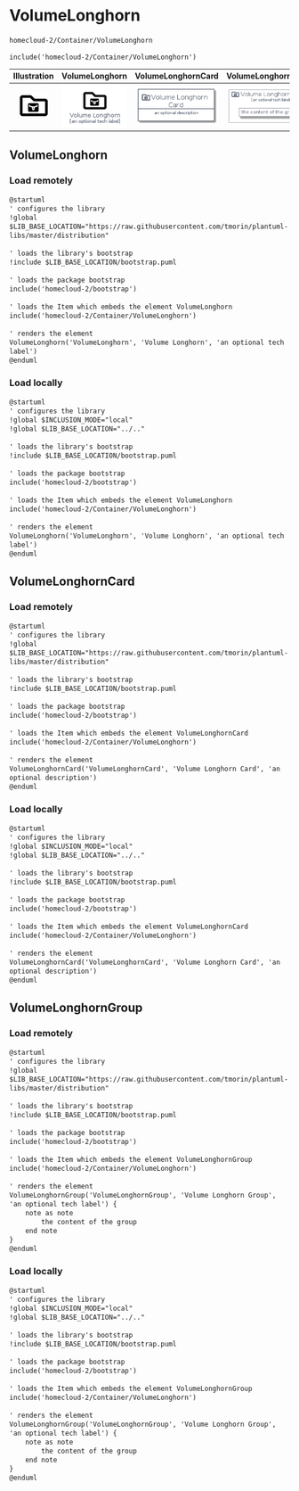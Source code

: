 # VolumeLonghorn


```text
homecloud-2/Container/VolumeLonghorn
```

```text
include('homecloud-2/Container/VolumeLonghorn')
```



| Illustration | VolumeLonghorn | VolumeLonghornCard | VolumeLonghornGroup |
| :---: | :---: | :---: | :---: |
| ![illustration for Illustration](../../homecloud-2/Container/VolumeLonghorn.png) | ![illustration for VolumeLonghorn](../../homecloud-2/Container/VolumeLonghorn.Local.png) | ![illustration for VolumeLonghornCard](../../homecloud-2/Container/VolumeLonghornCard.Local.png) | ![illustration for VolumeLonghornGroup](../../homecloud-2/Container/VolumeLonghornGroup.Local.png) |




## VolumeLonghorn

### Load remotely
```plantuml
@startuml
' configures the library
!global $LIB_BASE_LOCATION="https://raw.githubusercontent.com/tmorin/plantuml-libs/master/distribution"

' loads the library's bootstrap
!include $LIB_BASE_LOCATION/bootstrap.puml

' loads the package bootstrap
include('homecloud-2/bootstrap')

' loads the Item which embeds the element VolumeLonghorn
include('homecloud-2/Container/VolumeLonghorn')

' renders the element
VolumeLonghorn('VolumeLonghorn', 'Volume Longhorn', 'an optional tech label')
@enduml
```

### Load locally
```plantuml
@startuml
' configures the library
!global $INCLUSION_MODE="local"
!global $LIB_BASE_LOCATION="../.."

' loads the library's bootstrap
!include $LIB_BASE_LOCATION/bootstrap.puml

' loads the package bootstrap
include('homecloud-2/bootstrap')

' loads the Item which embeds the element VolumeLonghorn
include('homecloud-2/Container/VolumeLonghorn')

' renders the element
VolumeLonghorn('VolumeLonghorn', 'Volume Longhorn', 'an optional tech label')
@enduml
```

## VolumeLonghornCard

### Load remotely
```plantuml
@startuml
' configures the library
!global $LIB_BASE_LOCATION="https://raw.githubusercontent.com/tmorin/plantuml-libs/master/distribution"

' loads the library's bootstrap
!include $LIB_BASE_LOCATION/bootstrap.puml

' loads the package bootstrap
include('homecloud-2/bootstrap')

' loads the Item which embeds the element VolumeLonghornCard
include('homecloud-2/Container/VolumeLonghorn')

' renders the element
VolumeLonghornCard('VolumeLonghornCard', 'Volume Longhorn Card', 'an optional description')
@enduml
```

### Load locally
```plantuml
@startuml
' configures the library
!global $INCLUSION_MODE="local"
!global $LIB_BASE_LOCATION="../.."

' loads the library's bootstrap
!include $LIB_BASE_LOCATION/bootstrap.puml

' loads the package bootstrap
include('homecloud-2/bootstrap')

' loads the Item which embeds the element VolumeLonghornCard
include('homecloud-2/Container/VolumeLonghorn')

' renders the element
VolumeLonghornCard('VolumeLonghornCard', 'Volume Longhorn Card', 'an optional description')
@enduml
```

## VolumeLonghornGroup

### Load remotely
```plantuml
@startuml
' configures the library
!global $LIB_BASE_LOCATION="https://raw.githubusercontent.com/tmorin/plantuml-libs/master/distribution"

' loads the library's bootstrap
!include $LIB_BASE_LOCATION/bootstrap.puml

' loads the package bootstrap
include('homecloud-2/bootstrap')

' loads the Item which embeds the element VolumeLonghornGroup
include('homecloud-2/Container/VolumeLonghorn')

' renders the element
VolumeLonghornGroup('VolumeLonghornGroup', 'Volume Longhorn Group', 'an optional tech label') {
    note as note
        the content of the group
    end note
}
@enduml
```

### Load locally
```plantuml
@startuml
' configures the library
!global $INCLUSION_MODE="local"
!global $LIB_BASE_LOCATION="../.."

' loads the library's bootstrap
!include $LIB_BASE_LOCATION/bootstrap.puml

' loads the package bootstrap
include('homecloud-2/bootstrap')

' loads the Item which embeds the element VolumeLonghornGroup
include('homecloud-2/Container/VolumeLonghorn')

' renders the element
VolumeLonghornGroup('VolumeLonghornGroup', 'Volume Longhorn Group', 'an optional tech label') {
    note as note
        the content of the group
    end note
}
@enduml
```

